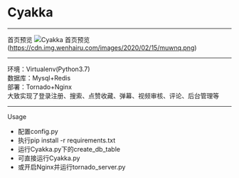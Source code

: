 # Cyakka
- - -
首页预览
![Cyakka 首页预览](https://cdn.img.wenhairu.com/images/2020/02/15/muwnq.png)  
(https://cdn.img.wenhairu.com/images/2020/02/15/muwnq.png)
- - -
环境：Virtualenv(Python3.7)  
数据库：Mysql+Redis  
部署：Tornado+Nginx  
大致实现了登录注册、搜索、点赞收藏、弹幕、视频审核、评论、后台管理等
- - -
Usage
* 配置config.py
* 执行pip install -r requirements.txt
* 运行Cyakka.py下的create_db_table
* 可直接运行Cyakka.py
* 或开启Nginx并运行tornado_server.py
